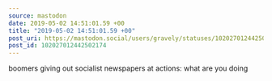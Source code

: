 ```yaml
---
source: mastodon
date: 2019-05-02 14:51:01.59 +00
title: "2019-05-02 14:51:01.59 +00"
post_uri: https://mastodon.social/users/gravely/statuses/102027012442502174
post_id: 102027012442502174
---
```

boomers giving out socialist newspapers at actions: what are you doing


